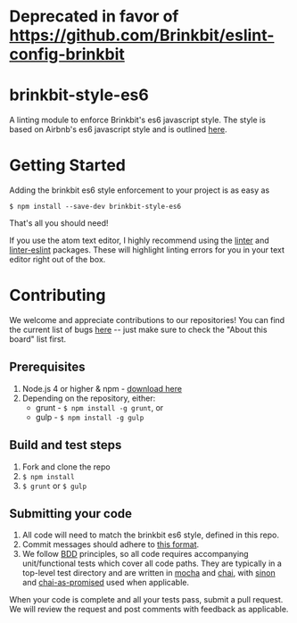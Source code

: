 # Deprecated in favor of https://github.com/Brinkbit/eslint-config-brinkbit

brinkbit-style-es6
==================

A linting module to enforce Brinkbit's es6 javascript style.
The style is based on Airbnb's es6 javascript style and is outlined [here](https://github.com/Brinkbit/javascript).

Getting Started
===============

Adding the brinkbit es6 style enforcement to your project is as easy as

`$ npm install --save-dev brinkbit-style-es6`

That's all you should need!

If you use the atom text editor, I highly recommend using the [linter](https://atom.io/packages/linter) and [linter-eslint](https://atom.io/packages/linter-eslint) packages. These will highlight linting errors for you in your text editor right out of the box.

Contributing<a name='contributing'></a>
============

We welcome and appreciate contributions to our repositories! You can find the current list of bugs [here](https://trello.com/b/gFCTWxdY/brinkbit-bugs-public) -- just make sure to check the "About this board" list first.

Prerequisites
-------------

1. Node.js 4 or higher & npm - [download here](http://nodejs.org/download/)
1. Depending on the repository, either:
	- grunt - `$ npm install -g grunt`, or
	- gulp - `$ npm install -g gulp`

Build and test steps
--------------------

1. Fork and clone the repo
1. `$ npm install`
1. `$ grunt` or `$ gulp`

Submitting your code
--------------------

1. All code will need to match the brinkbit es6 style, defined in this repo.
1. Commit messages should adhere to [this format](http://chris.beams.io/posts/git-commit/).
1. We follow [BDD](http://guide.agilealliance.org/guide/bdd.html) principles, so all code requires accompanying unit/functional tests which cover all code paths. They are typically in a top-level test directory and are written in [mocha](https://mochajs.org/) and [chai](http://chaijs.com/), with [sinon](http://sinonjs.org/) and [chai-as-promised](https://github.com/domenic/chai-as-promised/) used when applicable.

When your code is complete and all your tests pass, submit a pull request. We will review the request and post comments with feedback as applicable.
